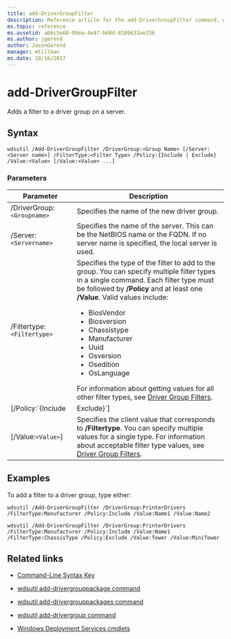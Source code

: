```yaml
---
title: add-DriverGroupFilter
description: Reference article for the add-DriverGroupFilter command, which adds a filter to a driver group on a server.
ms.topic: reference
ms.assetid: a66c5e68-99ea-4e47-b68d-8109633ae336
ms.author: jgerend
author: JasonGerend
manager: mtillman
ms.date: 10/16/2017
---
```


# add-DriverGroupFilter

Adds a filter to a driver group on a server.

## Syntax

```
wdsutil /Add-DriverGroupFilter /DriverGroup:<Group Name> [/Server:<Server name>] /FilterType:<Filter Type> /Policy:{Include | Exclude} /Value:<Value> [/Value:<Value> ...]
```

### Parameters

| Parameter | Description |
|--|--|
| /DriverGroup:`<Groupname>` | Specifies the name of the new driver group. |
| /Server:`<Servername>` | Specifies the name of the server. This can be the NetBIOS name or the FQDN. If no server name is specified, the local server is used. |
| /Filtertype:`<Filtertype>` | Specifies the type of the filter to add to the group. You can specify multiple filter types in a single command. Each filter type must be followed by **/Policy** and at least one **/Value**. Valid values include:<ul><li>BiosVendor</li><li>Biosversion</li><li>Chassistype</li><li>Manufacturer</li><li>Uuid</li><li>Osversion</li><li>Osedition</li><li>OsLanguage</li></ul> For information about getting values for all other filter types, see [Driver Group Filters](/previous-versions/windows/it-pro/windows-server-2008-R2-and-2008/dd759191(v=ws.11)). |
| [/Policy:`{Include|Exclude}`] | Specifies the policy to be set on the filter. If **/Policy** is set to **Include**, client computers that match the filter are allowed to install the drivers in this group. If **/Policy** is set to **Exclude**, then client computers that match the filter are not allowed to install the drivers in this group. |
| [/Value:`<Value>`] | Specifies the client value that corresponds to **/Filtertype**. You can specify multiple values for a single type. For information about acceptable filter type values, see [Driver Group Filters](/previous-versions/windows/it-pro/windows-server-2008-R2-and-2008/dd759191(v=ws.11)). |

## Examples

To add a filter to a driver group, type either:

```
wdsutil /Add-DriverGroupFilter /DriverGroup:PrinterDrivers /FilterType:Manufacturer /Policy:Include /Value:Name1 /Value:Name2
```

```
wdsutil /Add-DriverGroupFilter /DriverGroup:PrinterDrivers /FilterType:Manufacturer /Policy:Include /Value:Name1 /FilterType:ChassisType /Policy:Exclude /Value:Tower /Value:MiniTower
```

## Related links

- [Command-Line Syntax Key](command-line-syntax-key.md)

- [wdsutil add-drivergrouppackage command](wdsutil-add-drivergrouppackage.md)

- [wdsutil add-drivergrouppackages command](wdsutil-add-drivergrouppackages.md)

- [wdsutil add-drivergroup command](wdsutil-add-drivergroup.md)

- [Windows Deployment Services cmdlets](/powershell/module/wds)
